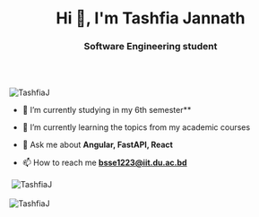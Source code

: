 <h1 align="center">Hi 👋, I'm Tashfia Jannath</h1>
<h3 align="center">Software Engineering student</h3><br><br>

<p align="left"> <img src="https://komarev.com/ghpvc/?username=TashfiaJ&label=Profile%20views&color=0e75b6&style=flat" alt="TashfiaJ" /> </p>

- 🔭 I’m currently studying in my 6th semester**

- 🌱 I’m currently learning the topics from my academic courses

- 💬 Ask me about **Angular, FastAPI, React**

- 📫 How to reach me **bsse1223@iit.du.ac.bd**


<p>&nbsp;<img align="center" src="https://github-readme-stats.vercel.app/api?username=TashfiaJ&show_icons=true&locale=en" alt="TashfiaJ" /> <br><br><img align="center" src="https://github-readme-streak-stats.herokuapp.com/?user=TashfiaJ&" alt="TashfiaJ" /></p>
